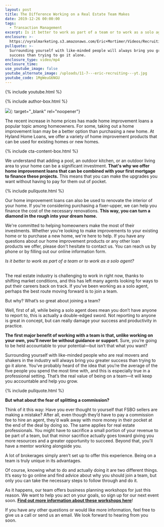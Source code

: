 ```yaml
---
layout: post
title: The Difference Working on a Real Estate Team Makes
date: 2019-12-26 00:00:00
tags:
  - Transaction Management
excerpt: Is it better to work as part of a team or to work as a solo agent?
enclosure: >-
  https://vyralmarketing.s3.amazonaws.com/Eric+Mortimer/Videos/Recruiting/The+Difference+Working+on+a+Real+Estate+Team+Makes.mp4
pullquote: >-
  Surrounding yourself with like-minded people will always bring you greater
  success than trying to go it alone.
enclosure_type: video/mp4
enclosure_time:
use_youtube_image: false
youtube_alternate_image: /uploads/11-7---eric-recruiting---yt.jpg
youtube_code: 1MgWeuG6NGU
---
```



{% include youtube.html %}

{% include author-box.html %}

[![](/uploads/button.png)](https://free-mortgage-rate-quote-jonathan-knoblock.paperform.co){: target="_blank" rel="noopener"}

The recent increase in home prices has made home improvement loans a popular topic among homeowners. For some, taking out a home improvement loan may be a better option than purchasing a new home. At Hyland Home Loans, we offer a variety of home improvement products that can be used for existing homes or new homes.

{% include cta-content-box.html %}

We understand that adding a pool, an outdoor kitchen, or an outdoor living area to your home can be a significant investment. **That's why we offer home improvement loans that can be combined with your first mortgage to finance these projects.** This means that you can make the upgrades you want without having to pay for them out of pocket.

{% include pullquote.html %}

Our home improvement loans can also be used to renovate the interior of your home. If you're considering purchasing a fixer-upper, we can help you finance the cost of the necessary renovations. **This way, you can turn a diamond in the rough into your dream home.**

We're committed to helping homeowners make the most of their investments. Whether you're looking to make improvements to your existing home or to purchase a new home, we're here to help. If you have any questions about our home improvement products or any other loan products we offer, please don't hesitate to contact us. You can reach us by phone or by filling out our online information form.




*Is it better to work as part of a team or to work as a solo agent?*

<br>The real estate industry is challenging to work in right now, thanks to shifting market conditions, and this has left many agents looking for ways to put their careers back on track. If you’ve been working as a solo agent, perhaps the best route moving forward is to join a team.

But why? What’s so great about joining a team?

Well, first of all, while being a solo agent does mean you don’t have anyone to report to, this is actually a double-edged sword. Not reporting to anyone is great in concept, but can really damage your success and productivity in practice.

**The first major benefit of working with a team is that, unlike working on your own, you’ll never be without guidance or support**. Sure, you’re going to be held accountable to your potential—but isn’t that what you want?

Surrounding yourself with like-minded people who are real movers and shakers in the industry will always bring you greater success than trying to go it alone. You’ve probably heard of the idea that you’re the average of the five people you spend the most time with, and this is especially true in a professional setting. That’s the real value of being on a team—it will keep you accountable and help you grow.

{% include pullquote.html %}

**But what about the fear of splitting a commission?**

Think of it this way: Have you ever thought to yourself that FSBO sellers are making a mistake? After all, even though they’d have to pay a commission fee to hire an agent, they’d walk away with more money in their pocket at the end of the deal by doing so. The same applies for real estate professionals. You might have to sacrifice a small portion of your revenue to be part of a team, but that minor sacrifice actually goes toward giving you more resources and a greater opportunity to succeed. Beyond that, you’ll have a mentor working alongside you.

A lot of brokerages simply aren’t set up to offer this experience. Being on a team is truly unique in its advantages.

Of course, knowing what to do and actually doing it are two different things. It’s easy to go online and find advice about why you should join a team, but only you can take the necessary steps to follow through and do it.

As it happens, our team offers business planning workshops for just this reason. We want to help you act on your goals, so sign up for our next event soon. **<u><a target="_blank" href="https://www.eventbrite.ca/o/eric-mortimer-6168985721">Find out more information about these workshops here</a></u>**\!

If you have any other questions or would like more information, feel free to give us a call or send us an email. We look forward to hearing from you soon.

